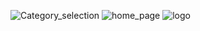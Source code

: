 ![Category_selection](https://github.com/user-attachments/assets/cef19855-34cd-4bfc-a4fb-41ff3e9b0d13)
![home_page](https://github.com/user-attachments/assets/2a90e277-8306-4be1-ac57-10914d80ed82)
![logo](https://github.com/user-attachments/assets/e8ab66f5-e561-4d55-9484-85bc97c9f64b)
